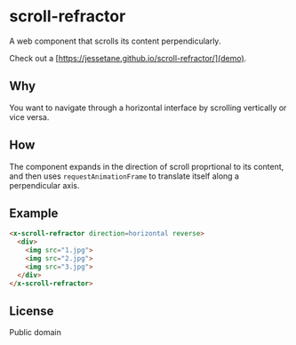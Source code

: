 # scroll-refractor
A web component that scrolls its content perpendicularly.

Check out a [https://jessetane.github.io/scroll-refractor/](demo).

## Why
You want to navigate through a horizontal interface by scrolling vertically or vice versa.

## How
The component expands in the direction of scroll proprtional to its content, and then uses `requestAnimationFrame` to translate itself along a perpendicular axis.

## Example
``` html
<x-scroll-refractor direction=horizontal reverse>
  <div>
    <img src="1.jpg">
    <img src="2.jpg">
    <img src="3.jpg">
  </div>
</x-scroll-refractor>
```

## License
Public domain
